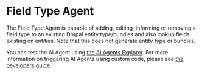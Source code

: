 # Field Type Agent
The Field Type Agent is capable of adding, editing, informing or removing a
field type to an existing Drupal entity type/bundles and also lookup fields
existing on entities. Note that this does not generate entity type or bundles.

You can test the AI Agent using [the AI Agents Explorer](https://project.pages.drupalcode.org/ai_agents/modules/ai_agents_explorer).
For more information on triggering AI Agents using custom code, please see
[the developers guide](https://project.pages.drupalcode.org/ai_agents/developers/using_ai_agent_in_custom_code.md).
